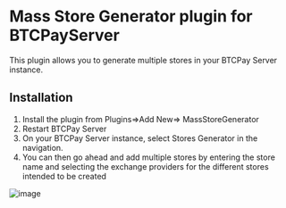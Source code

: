 # Mass Store Generator plugin for BTCPayServer

This plugin allows you to generate multiple stores in your BTCPay Server instance. 


## Installation

1. Install the plugin from Plugins=>Add New=> MassStoreGenerator
2. Restart BTCPay Server
3. On your BTCPay Server instance, select Stores Generator in the navigation. 
4. You can then go ahead and add multiple stores by entering the store name and selecting the exchange providers for the different stores intended to be created


![image](https://github.com/user-attachments/assets/79e6b9fb-85c5-44f6-a67e-ab0fbc9a66ce)



